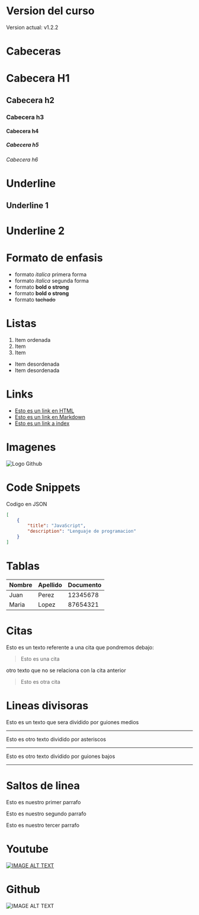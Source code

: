 # Version del curso 
Version actual: v1.2.2

# Cabeceras 
# Cabecera H1
## Cabecera h2
### Cabecera h3
#### Cabecera h4
##### Cabecera h5
###### Cabecera h6
# Underline
Underline 1
-----------
Underline 2
=========
# Formato de enfasis
- formato *italica* primera forma
- formato _italica_ segunda forma
- formato **bold o strong**
- formato __bold o strong__
- formato ~~tachado~~

# Listas
1. Item ordenada
1. Item
1. Item

- Item desordenada
- Item desordenada

# Links
- <a href="htttp://www.google.com"> Esto es un link en HTML</a>
- [Esto es un link en Markdown](http://www.google.com)
- [Esto es un link a index](index.html)

# Imagenes
![Logo Github](https://cdn-icons-png.flaticon.com/512/25/25231.png)

# Code Snippets
Codigo en JSON
```JSON
[
    {
        "title": "JavaScript",
        "description": "Lenguaje de programacion"
    }
]
```
# Tablas
| Nombre | Apellido | Documento |
| ------ | -------- | --------- |
| Juan | Perez | 12345678 |
| Maria | Lopez | 87654321 |

# Citas
Esto es un texto referente a una cita que pondremos debajo:
> Esto es una cita

otro texto que no se relaciona con la cita anterior
> Esto es otra cita

# Lineas divisoras
Esto es un texto que sera dividido por guiones medios

---
Esto es otro texto dividido por asteriscos

***
Esto es otro texto dividido por guiones bajos

___

# Saltos de linea
Esto es nuestro primer parrafo

Esto es nuestro segundo parrafo

Esto es nuestro tercer parrafo

# Youtube
[![IMAGE ALT TEXT](http://img.youtube.com/vi/ID_VIDEO/0.jpg)](http://www.youtube.com/watch?v=dbLJWd0R8CU "Video Title")

# Github
![IMAGE ALT TEXT](
https://github.githubassets.com/images/modules/logos_page/GitHub-Mark.png)



